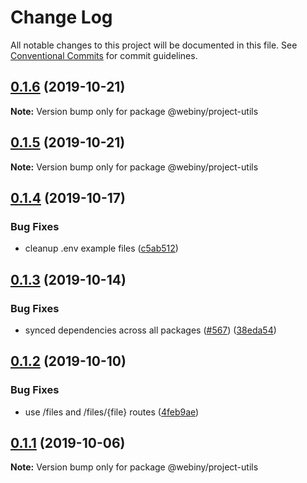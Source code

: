 # Change Log

All notable changes to this project will be documented in this file.
See [Conventional Commits](https://conventionalcommits.org) for commit guidelines.

## [0.1.6](https://github.com/webiny/webiny-js/compare/@webiny/project-utils@0.1.5...@webiny/project-utils@0.1.6) (2019-10-21)

**Note:** Version bump only for package @webiny/project-utils





## [0.1.5](https://github.com/webiny/webiny-js/compare/@webiny/project-utils@0.1.4...@webiny/project-utils@0.1.5) (2019-10-21)

**Note:** Version bump only for package @webiny/project-utils





## [0.1.4](https://github.com/webiny/webiny-js/compare/@webiny/project-utils@0.1.3...@webiny/project-utils@0.1.4) (2019-10-17)


### Bug Fixes

* cleanup .env example files ([c5ab512](https://github.com/webiny/webiny-js/commit/c5ab512))





## [0.1.3](https://github.com/webiny/webiny-js/compare/@webiny/project-utils@0.1.2...@webiny/project-utils@0.1.3) (2019-10-14)


### Bug Fixes

* synced dependencies across all packages ([#567](https://github.com/webiny/webiny-js/issues/567)) ([38eda54](https://github.com/webiny/webiny-js/commit/38eda547bead6e8a2c46875730bbcd8f1227e475))





## [0.1.2](https://github.com/webiny/webiny-js/compare/@webiny/project-utils@0.1.1...@webiny/project-utils@0.1.2) (2019-10-10)


### Bug Fixes

* use /files and /files/{file} routes ([4feb9ae](https://github.com/webiny/webiny-js/commit/4feb9ae))





## [0.1.1](https://github.com/webiny/webiny-js/compare/@webiny/project-utils@0.1.0...@webiny/project-utils@0.1.1) (2019-10-06)

**Note:** Version bump only for package @webiny/project-utils
